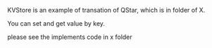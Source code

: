 KVStore is an example of transation of QStar, which is in folder of X.

You can set and get value by key.

please see the implements code in x folder
